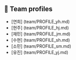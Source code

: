## 👥 Team profiles
- [연희] (team/PROFILE_yh.md)
- [현주] (team/PROFILE_hj.md)
- [재민] (team/PROFILE_jm.md)
- [수현] (team/PROFILE_sh.md)
- [소민] (team/PROFILE_sm.md)
- [유진] (team/PROFILE_yj.md)